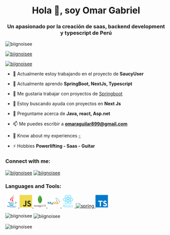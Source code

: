 <h1 align="center">Hola 👋, soy Omar Gabriel</h1>
<h3 align="center">Un apasionado por la creación de saas, backend development y typescript de Perú</h3>

<p align="left"> <img src="https://komarev.com/ghpvc/?username=biignoisee&label=Profile%20views&color=0e75b6&style=flat" alt="biignoisee" /> </p>

<p align="left"> <a href="https://github.com/ryo-ma/github-profile-trophy"><img src="https://github-profile-trophy.vercel.app/?username=biignoisee" alt="biignoisee" /></a> </p>

<p align="left"> <a href="https://twitter.com/biignoisee" target="blank"><img src="https://img.shields.io/twitter/follow/biignoisee?logo=twitter&style=for-the-badge" alt="biignoisee" /></a> </p>

- 🔭 Actualmente estoy trabajando en el proyecto de **SaucyUser**

- 🌱 Actualmente aprendo **SpringBoot, NextJs, Typescript**

- 👯 Me gustaria trabajar con proyectos de [Springboot](-)

- 🤝 Estoy buscando ayuda con proyectos en **Next Js**

- 💬 Preguntame acerca de **Java, react, Asp.net**

- 📫 Me puedes escribir a **omaraguilar899@gmail.com**

- 📄 Know about my experiences [-](-)

- ⚡ Hobbies **Powerlifting - Saas - Guitar**

<h3 align="left">Connect with me:</h3>
<p align="left">
<a href="https://twitter.com/biignoisee" target="blank"><img align="center" src="https://raw.githubusercontent.com/rahuldkjain/github-profile-readme-generator/master/src/images/icons/Social/twitter.svg" alt="biignoisee" height="30" width="40" /></a>
<a href="https://linkedin.com/in/biignoisee" target="blank"><img align="center" src="https://raw.githubusercontent.com/rahuldkjain/github-profile-readme-generator/master/src/images/icons/Social/linked-in-alt.svg" alt="biignoisee" height="30" width="40" /></a>
</p>

<h3 align="left">Languages and Tools:</h3>
<p align="left"> <a href="https://www.java.com" target="_blank" rel="noreferrer"> <img src="https://raw.githubusercontent.com/devicons/devicon/master/icons/java/java-original.svg" alt="java" width="40" height="40"/> </a> <a href="https://developer.mozilla.org/en-US/docs/Web/JavaScript" target="_blank" rel="noreferrer"> <img src="https://raw.githubusercontent.com/devicons/devicon/master/icons/javascript/javascript-original.svg" alt="javascript" width="40" height="40"/> </a> <a href="https://www.mongodb.com/" target="_blank" rel="noreferrer"> <img src="https://raw.githubusercontent.com/devicons/devicon/master/icons/mongodb/mongodb-original-wordmark.svg" alt="mongodb" width="40" height="40"/> </a> <a href="https://www.mysql.com/" target="_blank" rel="noreferrer"> <img src="https://raw.githubusercontent.com/devicons/devicon/master/icons/mysql/mysql-original-wordmark.svg" alt="mysql" width="40" height="40"/> </a> <a href="https://reactjs.org/" target="_blank" rel="noreferrer"> <img src="https://raw.githubusercontent.com/devicons/devicon/master/icons/react/react-original-wordmark.svg" alt="react" width="40" height="40"/> </a> <a href="https://spring.io/" target="_blank" rel="noreferrer"> <img src="https://www.vectorlogo.zone/logos/springio/springio-icon.svg" alt="spring" width="40" height="40"/> </a> <a href="https://www.typescriptlang.org/" target="_blank" rel="noreferrer"> <img src="https://raw.githubusercontent.com/devicons/devicon/master/icons/typescript/typescript-original.svg" alt="typescript" width="40" height="40"/> </a> </p>

<p><img align="left" src="https://github-readme-stats.vercel.app/api/top-langs?username=biignoisee&show_icons=true&locale=en&layout=compact" alt="biignoisee" /></p>

<p>&nbsp;<img align="center" src="https://github-readme-stats.vercel.app/api?username=biignoisee&show_icons=true&locale=en" alt="biignoisee" /></p>

<p><img align="center" src="https://github-readme-streak-stats.herokuapp.com/?user=biignoisee&" alt="biignoisee" /></p>

